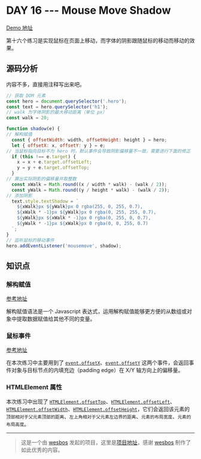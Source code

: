 # DAY 16 --- Mouse Move Shadow
[Demo 地址](https://lab.lebenito.net/javascript30/16%20-%20Mouse%20Move%20Shadow/)

第十六个练习是实现鼠标在页面上移动，而字体的阴影跟随鼠标的移动而移动的效果。

## 源码分析

内容不多，直接用注释写出来吧。

```javascript
// 获取 DOM 元素
const hero = document.querySelector('.hero');
const text = hero.querySelector('h1');
// walk 为字体阴影的最大移动距离（单位 px）
const walk = 20;

function shadow(e) {
// 解构赋值
  const { offsetWidth: width, offsetHeight: height } = hero;
  let { offsetX: x, offsetY: y } = e;
// 当鼠标指向目标不为 hero 时，默认事件会导致阴影偏移量不一致，需要进行下面的修正
  if (this !== e.target) {
    x = x + e.target.offsetLeft;
    y = y + e.target.offsetTop;
  }
// 算出实际阴影的偏移量并取整数
  const xWalk = Math.round((x / width * walk) - (walk / 2));
  const yWalk = Math.round((y / height * walk) - (walk / 2));
// 添加阴影
  text.style.textShadow = `
    ${xWalk}px ${yWalk}px 0 rgba(255, 0, 255, 0.7),
    ${xWalk * -1}px ${yWalk}px 0 rgba(0, 255, 255, 0.7),
    ${yWalk}px ${xWalk * -1}px 0 rgba(0, 255, 0, 0.7),
    ${yWalk * -1}px ${xWalk}px 0 rgba(0, 0, 255, 0.7)
  `;
}
// 监听鼠标的移动事件
hero.addEventListener('mousemove', shadow);
```

## 知识点

### 解构赋值
[参考地址](https://developer.mozilla.org/zh-CN/docs/Web/JavaScript/Reference/Operators/Destructuring_assignment)

解构赋值语法是一个 Javascript 表达式，运用解构赋值能够更方便的从数组或对象中提取数据赋值给其他不同的变量。

### 鼠标事件
[参考地址](https://developer.mozilla.org/zh-CN/docs/Web/API/MouseEvent)

在本次练习中主要用到了 [`event.offsetX`](https://developer.mozilla.org/zh-CN/docs/Web/API/MouseEvent/offsetX)、[`event.offsetY`](https://developer.mozilla.org/en-US/docs/Web/API/MouseEvent/offsetY) 这两个事件，会返回事件对象与目标节点的内填充边（padding edge）在 X/Y 轴方向上的偏移量。

### HTMLElement 属性

本次练习中出现了 [`HTMLElement.offsetTop`](https://developer.mozilla.org/zh-CN/docs/Web/API/HTMLElement/offsetTop)、[`HTMLElement.offsetLeft`](https://developer.mozilla.org/zh-CN/docs/Web/API/HTMLElement/offsetLeft)、[`HTMLElement.offsetWidth`](https://developer.mozilla.org/zh-CN/docs/Web/API/HTMLElement/offsetWidth)、[`HTMLElement.offsetHeight`](https://developer.mozilla.org/zh-CN/docs/Web/API/HTMLElement/offsetHeight)，它们会返回该元素的 `顶部相对于父元素顶部的距离`、`左上角相对于父元素左边界的距离`、`元素的布局宽度`、`元素的布局高度`。

----
>这是一个由 [wesbos](https://github.com/wesbos) 发起的项目，这里是[项目地址](https://github.com/wesbos/JavaScript30)，感谢 [wesbos](https://github.com/wesbos) 制作了如此优秀的内容。